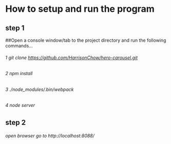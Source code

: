 # How to setup and run the program

## step 1
##Open a console window/tab to the project directory and run the following commands...

###### 1 git clone https://github.com/HarrisonChow/hero-carousel.git

###### 2 npm install

###### 3 ./node_modules/.bin/webpack

###### 4 node server

## step 2
###### open browser go to http://localhost:8088/
